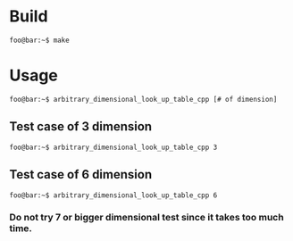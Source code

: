 # Build
```console
foo@bar:~$ make
```
# Usage
```console
foo@bar:~$ arbitrary_dimensional_look_up_table_cpp [# of dimension]
```
## Test case of 3 dimension
```console
foo@bar:~$ arbitrary_dimensional_look_up_table_cpp 3
```
## Test case of 6 dimension
```console
foo@bar:~$ arbitrary_dimensional_look_up_table_cpp 6
```
### Do not try 7 or bigger dimensional test since it takes too much time.


